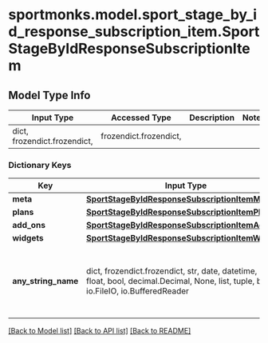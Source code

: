 # sportmonks.model.sport_stage_by_id_response_subscription_item.SportStageByIdResponseSubscriptionItem

## Model Type Info
Input Type | Accessed Type | Description | Notes
------------ | ------------- | ------------- | -------------
dict, frozendict.frozendict,  | frozendict.frozendict,  |  | 

### Dictionary Keys
Key | Input Type | Accessed Type | Description | Notes
------------ | ------------- | ------------- | ------------- | -------------
**meta** | [**SportStageByIdResponseSubscriptionItemMeta**](SportStageByIdResponseSubscriptionItemMeta.md) | [**SportStageByIdResponseSubscriptionItemMeta**](SportStageByIdResponseSubscriptionItemMeta.md) |  | [optional] 
**plans** | [**SportStageByIdResponseSubscriptionItemPlans**](SportStageByIdResponseSubscriptionItemPlans.md) | [**SportStageByIdResponseSubscriptionItemPlans**](SportStageByIdResponseSubscriptionItemPlans.md) |  | [optional] 
**add_ons** | [**SportStageByIdResponseSubscriptionItemAddOns**](SportStageByIdResponseSubscriptionItemAddOns.md) | [**SportStageByIdResponseSubscriptionItemAddOns**](SportStageByIdResponseSubscriptionItemAddOns.md) |  | [optional] 
**widgets** | [**SportStageByIdResponseSubscriptionItemWidgets**](SportStageByIdResponseSubscriptionItemWidgets.md) | [**SportStageByIdResponseSubscriptionItemWidgets**](SportStageByIdResponseSubscriptionItemWidgets.md) |  | [optional] 
**any_string_name** | dict, frozendict.frozendict, str, date, datetime, int, float, bool, decimal.Decimal, None, list, tuple, bytes, io.FileIO, io.BufferedReader | frozendict.frozendict, str, BoolClass, decimal.Decimal, NoneClass, tuple, bytes, FileIO | any string name can be used but the value must be the correct type | [optional]

[[Back to Model list]](../../README.md#documentation-for-models) [[Back to API list]](../../README.md#documentation-for-api-endpoints) [[Back to README]](../../README.md)

